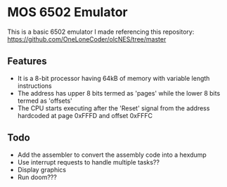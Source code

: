 # MOS 6502 Emulator

This is a basic 6502 emulator I made referencing this repository: https://github.com/OneLoneCoder/olcNES/tree/master

## Features
- It is a 8-bit processor having 64kB of memory with variable length instructions
- The address has upper 8 bits termed as 'pages' while the lower 8 bits termed as 'offsets' 
- The CPU starts executing after the 'Reset' signal from the address hardcoded at page 0xFFFD and offset 0xFFFC

## Todo 
- Add the assembler to convert the assembly code into a hexdump
- Use interrupt requests to handle multiple tasks??
- Display graphics
- Run doom???
